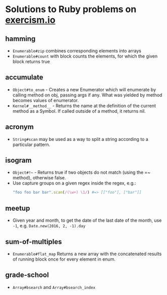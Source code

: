 # Solutions to Ruby problems on [exercism.io](https://exercism.io/)

## hamming

- `Enumerable#zip` combines corresponding elements into arrays
- `Enumerable#count` with block counts the elements, for which the given block returns
   true

## accumulate

- `Object#to_enum` - Creates a new Enumerator which will enumerate by calling method on obj, passing args    if any. What was yielded by method becomes values of enumerator.
- `Kernel#__method__` - Returns the name at the definition of the current method as a Symbol. If called      outside of a method, it returns nil.

## acronym

- `String#scan` may be used as a way to split a string according to a particular pattern.

## isogram

- `Object#!~` - Returns true if two objects do not match (using the =~ method), otherwise
  false.
- Use capture groups on a given regex inside the regex, e.g.:
  ```ruby
  "foo foo bar bar".scan(/(\w+) \1/) #=> [["foo"], ["bar"]]
  ```

## meetup

- Given year and month, to get the date of the last date of the month, use `-1`, e.g.
  `Date.new(2016, 2, -1).day`

## sum-of-multiples

- `Enumerable#flat_map` Returns a new array with the concatenated results of running block once for every element in enum.

## grade-school

- `Array#bsearch` and `Array#bsearch_index`
